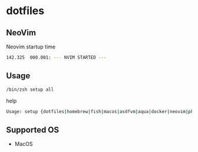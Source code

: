 # dotfiles

## NeoVim

Neovim startup time

```sh
142.325  000.001: --- NVIM STARTED ---
```

## Usage

```sh
/bin/zsh setup all
```

help

```sh
Usage: setup {dotfiles|homebrew|fish|macos|asdfvm|aqua|docker|neovim|pkgs|all}
```

## Supported OS

* MacOS
